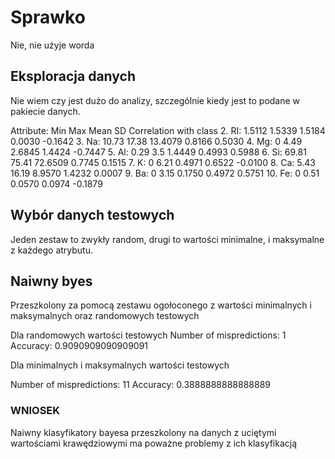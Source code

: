 # Sprawko
Nie, nie użyje worda

## Eksploracja danych
Nie wiem czy jest dużo do analizy, szczególnie kiedy jest to podane w pakiecie danych.

Attribute:   Min     Max      Mean     SD      Correlation with class
 2. RI:       1.5112  1.5339   1.5184  0.0030  -0.1642
 3. Na:      10.73   17.38    13.4079  0.8166   0.5030
 4. Mg:       0       4.49     2.6845  1.4424  -0.7447
 5. Al:       0.29    3.5      1.4449  0.4993   0.5988
 6. Si:      69.81   75.41    72.6509  0.7745   0.1515
 7. K:        0       6.21     0.4971  0.6522  -0.0100
 8. Ca:       5.43   16.19     8.9570  1.4232   0.0007
 9. Ba:       0       3.15     0.1750  0.4972   0.5751
10. Fe:       0       0.51     0.0570  0.0974  -0.1879


## Wybór danych testowych

Jeden zestaw to zwykły random, drugi to wartości minimalne, i maksymalne z każdego atrybutu.


## Naiwny byes
Przeszkolony za pomocą zestawu ogołoconego z wartości minimalnych i maksymalnych oraz randomowych testowych

Dla randomowych wartości testowych
Number of mispredictions: 1
Accuracy: 0.9090909090909091

Dla minimalnych i maksymalnych wartości testowych

Number of mispredictions: 11
Accuracy: 0.3888888888888889

### WNIOSEK
Naiwny klasyfikatory bayesa przeszkolony na danych z uciętymi wartościami krawędziowymi ma poważne problemy z ich klasyfikacją
